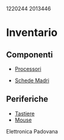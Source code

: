 1220244 2013446

# Inventario
## Componenti
- [Processori](./componenti/processori.md) 

- [Schede Madri](./componenti/schede_madri.md)

## Periferiche
- [Tastiere](./periferiche/tastiere.md)
- [Mouse](./periferiche/mouse.md)

Elettronica Padovana